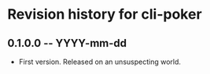 # Revision history for cli-poker

## 0.1.0.0 -- YYYY-mm-dd

* First version. Released on an unsuspecting world.
